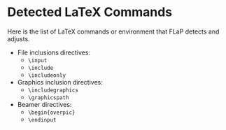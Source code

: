 # Detected LaTeX Commands

Here is the list of LaTeX commands or environment that FLaP detects and adjusts.

 * File inclusions directives:
    * `\input`
    * `\include`
    * `\includeonly`
 * Graphics inclusion directives:
    * `\includegraphics`
    * `\graphicspath`
 * Beamer directives:
    * `\begin{overpic}`
    * `\endinput`